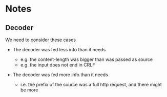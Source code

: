 # Notes

## Decoder

We need to consider these cases

- The decoder was fed less info than it needs
  - e.g. the content-length was bigger than was passed as source
  - e.g. the input does not end in CRLF

- The decoder was fed more info than it needs
  - i.e. the prefix of the source was a full http request, and there might be more
